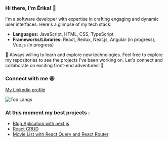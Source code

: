 ### Hi there, I'm Ērika! 👋

I'm a software developer with expertise in crafting engaging and dynamic user interfaces. Here's a glimpse of my tech stack:

- **Languages:** JavaScript, HTML, CSS, TypeScript
- **Frameworks/Libraries:** React, Redux, Next.js, Angular (in progress), Vue.js (in progress)

🚀 Always willing to learn and explore new technologies.
Feel free to explore my repositories to see the projects I've been working on. Let's connect and collaborate on exciting front-end adventures! 🌟

### Connect with me 😃
[My Linkedin profile](https://www.linkedin.com/in/erikaskubida/)

![Top Langs](https://github-readme-stats.vercel.app/api/top-langs/?username=jevrika&layout=compact&theme=transparent)

### At this moment my best projects : 
 - [Blog Aplication with next.js](https://github.com/jevrika/Next.js-Blog-Application)
 - [React CRUD](https://github.com/jevrika/React-CRUD)
 - [Movie List with React Query and React Router](https://github.com/jevrika/Movies-list---React-Query-React-router) 


